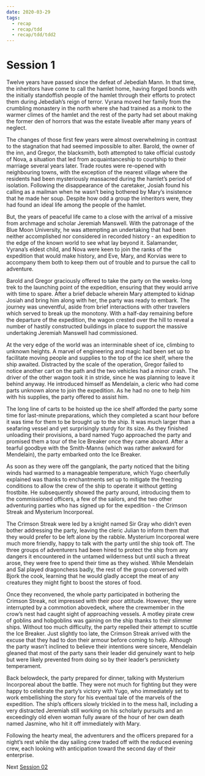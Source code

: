 ```yaml
---
date: 2020-03-29
tags:
  - recap
  - recap/tdd
  - recap/tdd/tdd2
---
```

# Session 1

Twelve years have passed since the defeat of Jebediah Mann. In that time, the inheritors have come to call the hamlet home, having forged bonds with the initially standoffish people of the hamlet through their efforts to protect them during Jebediah’s reign of terror. Vyrana moved her family from the crumbling monastery in the north where she had trained as a monk to the warmer climes of the hamlet and the rest of the party had set about making the former den of horrors that was the estate liveable after many years of neglect.

The changes of those first few years were almost overwhelming in contrast to the stagnation that had seemed impossible to alter. Barold, the owner of the inn, and Gregor, the blacksmith, both attempted to take official custody of Nova, a situation that led from acquaintanceship to courtship to their marriage several years later. Trade routes were re-opened with neighbouring towns, with the exception of the nearest village where the residents had been mysteriously massacred during the hamlet’s period of isolation. Following the disappearance of the caretaker, Josiah found his calling as a mailman when he wasn’t being bothered by Mary’s insistence that he made her soup. Despite how odd a group the inheritors were, they had found an ideal life among the people of the hamlet.

But, the years of peaceful life came to a close with the arrival of a missive from archmage and scholar Jeremiah Manswell. With the patronage of the Blue Moon University, he was attempting an undertaking that had been neither accomplished nor considered in recorded history - an expedition to the edge of the known world to see what lay beyond it. Salamander, Vyrana’s eldest child, and Nova were keen to join the ranks of the expedition that would make history, and Eve, Mary, and Korvias were to accompany them both to keep them out of trouble and to pursue the call to adventure.

Barold and Gregor graciously offered to take the party on the weeks-long trek to the launching point of the expedition, ensuring that they would arrive with time to spare. After a brief debacle wherein Mary attempted to kidnap Josiah and bring him along with her, the party was ready to embark. The journey was uneventful, aside from brief interactions with other travelers which served to break up the monotony. With a half-day remaining before the departure of the expedition, the wagon crested over the hill to reveal a number of hastily constructed buildings in place to support the massive undertaking Jeremiah Manswell had commissioned.

At the very edge of the world was an interminable sheet of ice, climbing to unknown heights. A marvel of engineering and magic had been set up to facilitate moving people and supplies to the top of the ice shelf, where the ship awaited. Distracted by the scale of the operation, Gregor failed to notice another cart on the path and the two vehicles had a minor crash. The driver of the other wagon took it in stride, since he was planning to leave it behind anyway. He introduced himself as Mendelain, a cleric who had come parts unknown alone to join the expedition. As he had no one to help him with his supplies, the party offered to assist him.

The long line of carts to be hoisted up the ice shelf afforded the party some time for last-minute preparations, which they completed a scant hour before it was time for them to be brought up to the ship. It was much larger than a seafaring vessel and yet surprisingly sturdy for its size. As they finished unloading their provisions, a bard named Yugo approached the party and promised them a tour of the Ice Breaker once they came aboard. After a tearful goodbye with the Smith-Manns (which was rather awkward for Mendelain), the party embarked onto the Ice Breaker.

As soon as they were off the gangplank, the party noticed that the biting winds had warmed to a manageable temperature, which Yugo cheerfully explained was thanks to enchantments set up to mitigate the freezing conditions to allow the crew of the ship to operate it without getting frostbite. He subsequently showed the party around, introducing them to the commissioned officers, a few of the sailors, and the two other adventuring parties who has signed up for the expedition - the Crimson Streak and Mysterium Incorporeal.

The Crimson Streak were led by a knight named Sir Gray who didn’t even bother addressing the party, leaving the cleric Julian to inform them that they would prefer to be left alone by the rabble. Mysterium Incorporeal were much more friendly, happy to talk with the party until the ship took off. The three groups of adventurers had been hired to protect the ship from any dangers it encountered in the untamed wilderness but until such a threat arose, they were free to spend their time as they wished. While Mendelain and Sal played dragonchess badly, the rest of the group conversed with Bjork the cook, learning that he would gladly accept the meat of any creatures they might fight to boost the stores of food.

Once they reconvened, the whole party participated in bothering the Crimson Streak, not impressed with their poor attitude. However, they were interrupted by a commotion abovedeck, where the crewmember in the crow’s nest had caught sight of approaching vessels. A motley pirate crew of goblins and hobgoblins was gaining on the ship thanks to their slimmer ships. Without too much difficulty, the party repelled their attempt to scuttle the Ice Breaker. Just slightly too late, the Crimson Streak arrived with the excuse that they had to don their armour before coming to help. Although the party wasn’t inclined to believe their intentions were sincere, Mendelain gleaned that most of the party sans their leader did genuinely want to help but were likely prevented from doing so by their leader’s persnickety temperament.

Back belowdeck, the party prepared for dinner, talking with Mysterium Incorporeal about the battle. They were not much for fighting but they were happy to celebrate the party’s victory with Yugo, who immediately set to work embellishing the story for his eventual tale of the marvels of the expedition. The ship’s officers slowly trickled in to the mess hall, including a very distracted Jeremiah still working on his scholarly pursuits and an exceedingly old elven woman fully aware of the hour of her own death named Jasmine, who hit it off immediately with Mary.

Following the hearty meal, the adventurers and the officers prepared for a night’s rest while the day sailing crew traded off with the reduced evening crew, each looking with anticipation toward the second day of their enterprise.

Next
[Session 02](Recaps/Auril%20Adventures/Campaign%202%20-%20A%20Frigid%20Expedition/Session%2002.md)